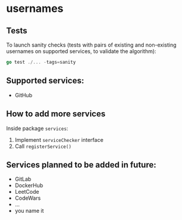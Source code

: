 # usernames

## Tests

To launch sanity checks (tests with pairs of existing and non-existing usernames on supported services, to validate the algorithm):

```go
go test ./... -tags=sanity
```

## Supported services:
* GitHub

## How to add more services
Inside package `services`:
1. Implement `serviceChecker` interface
1. Call `registerService()`

## Services planned to be added in future:
* GitLab
* DockerHub
* LeetCode
* CodeWars
* ...
* you name it
